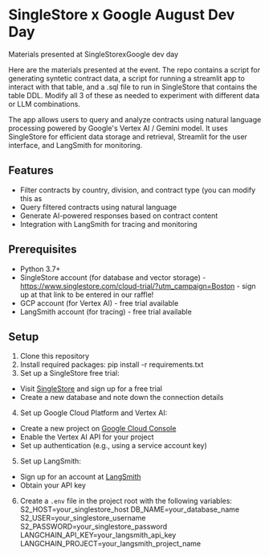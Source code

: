 # SingleStore x Google August Dev Day
Materials presented at SingleStorexGoogle dev day

Here are the materials presented at the event. The repo contains a script for generating syntetic contract data, a script for running a streamlit app to interact with that table, and a .sql file to run in SingleStore that contains the table DDL. Modify all 3 of these as needed to experiment with different data or LLM combinations.

The app allows users to query and analyze contracts using natural language processing powered by Google's Vertex AI / Gemini model. It uses SingleStore for efficient data storage and retrieval, Streamlit for the user interface, and LangSmith for monitoring.

## Features

- Filter contracts by country, division, and contract type (you can modify this as 
- Query filtered contracts using natural language
- Generate AI-powered responses based on contract content
- Integration with LangSmith for tracing and monitoring

## Prerequisites

- Python 3.7+
- SingleStore account (for database and vector storage) - https://www.singlestore.com/cloud-trial/?utm_campaign=Boston - sign up at that link to be entered in our raffle!
- GCP account (for Vertex AI) - free trial available
- LangSmith account (for tracing) - free trial available

## Setup

1. Clone this repository
2. Install required packages: pip install -r requirements.txt
3. Set up a SingleStore free trial:
- Visit [SingleStore](https://www.singlestore.com/cloud-trial/?utm_campaign=Boston) and sign up for a free trial
- Create a new database and note down the connection details

4. Set up Google Cloud Platform and Vertex AI:
- Create a new project on [Google Cloud Console](https://console.cloud.google.com/)
- Enable the Vertex AI API for your project
- Set up authentication (e.g., using a service account key)

5. Set up LangSmith:
- Sign up for an account at [LangSmith](https://www.langsmith.com/)
- Obtain your API key

6. Create a `.env` file in the project root with the following variables:
S2_HOST=your_singlestore_host
DB_NAME=your_database_name
S2_USER=your_singlestore_username
S2_PASSWORD=your_singlestore_password
LANGCHAIN_API_KEY=your_langsmith_api_key
LANGCHAIN_PROJECT=your_langsmith_project_name
